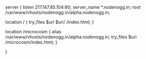 server {
listen 217.147.85.104:80;
server_name \*.nodenogg.in;
root /var/www/vhosts/nodenogg.in/alpha.nodenogg.in;

location / {
try_files $uri $uri/ /index.html;
}

location /microcosm {
alias /var/www/vhosts/nodenogg.in/alpha.nodenogg.in;
try_files \$uri /microcosm/index.html;
}

}
